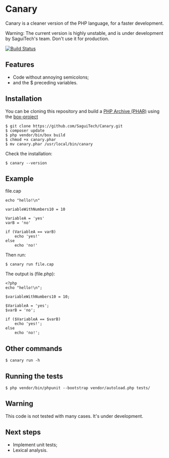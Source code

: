 Canary
======

Canary is a cleaner version of the PHP language, for a faster development.

Warning: The current version is highly unstable, and is under development by SaguiTech's team. Don't use it for production.

[![Build Status](https://travis-ci.org/SaguiTech/Canary.svg)](https://travis-ci.org/SaguiTech/Canary)

Features
--------

- Code without annoying semicolons;
- and the $ preceding variables.

Installation
------------
You can be cloning this repository and build a [PHP Archive (PHAR)](http://php.net/phar) using the [box-project](http://box-project.org/)
```shell
$ git clone https://github.com/SaguiTech/Canary.git
$ composer update
$ php vendor/bin/box build
$ chmod +x canary.phar
$ mv canary.phar /usr/local/bin/canary
```

Check the installation:
```shell
$ canary --version
```

Example
-------

file.cap

```
echo "hello!\n"

variableWithNumbers10 = 10

VariableA = 'yes'
varB = 'no'

if (VariableA == varB)
	echo 'yes!'
else
	echo 'no!'
```

Then run:

`$ canary run file.cap`

The output is (file.php):

```
<?php
echo "hello!\n";

$variableWithNumbers10 = 10;

$VariableA = 'yes';
$varB = 'no';

if ($VariableA == $varB)
	echo 'yes!';
else
	echo 'no!';

```

Other commands
--------------
```shell
$ canary run -h
```

Running the tests
-----------------
```shell
$ php vendor/bin/phpunit --bootstrap vendor/autoload.php tests/
```

Warning
-------

This code is not tested with many cases. It's under development.

Next steps
----------

- Implement unit tests;
- Lexical analysis.
